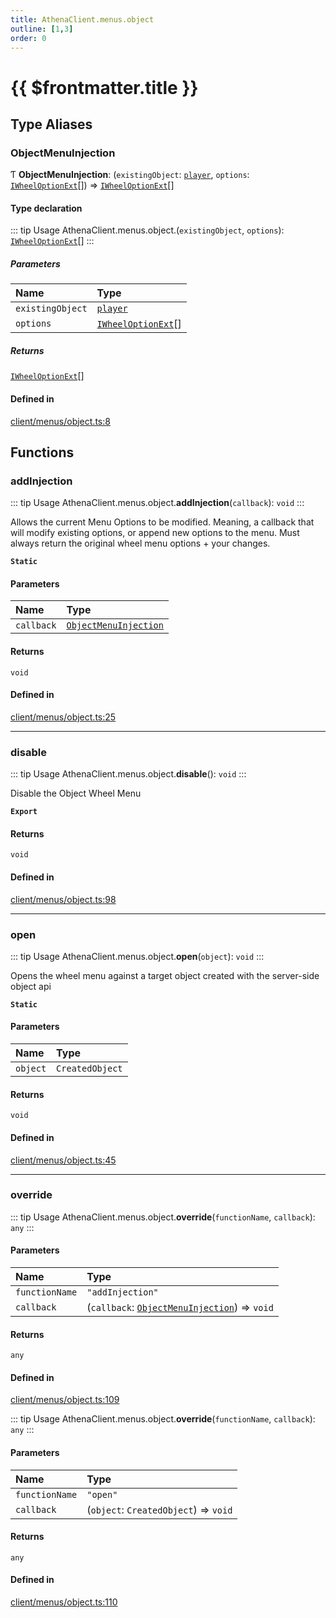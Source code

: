 ```yaml
---
title: AthenaClient.menus.object
outline: [1,3]
order: 0
---
```


# {{ $frontmatter.title }}


## Type Aliases

### ObjectMenuInjection

Ƭ **ObjectMenuInjection**: (`existingObject`: [`player`](server_config.md#player), `options`: [`IWheelOptionExt`](../interfaces/shared_interfaces_wheelMenu_IWheelOptionExt.md)[]) => [`IWheelOptionExt`](../interfaces/shared_interfaces_wheelMenu_IWheelOptionExt.md)[]

#### Type declaration

::: tip Usage
AthenaClient.menus.object.(`existingObject`, `options`): [`IWheelOptionExt`](../interfaces/shared_interfaces_wheelMenu_IWheelOptionExt.md)[]
:::

##### Parameters

| Name | Type |
| :------ | :------ |
| `existingObject` | [`player`](server_config.md#player) |
| `options` | [`IWheelOptionExt`](../interfaces/shared_interfaces_wheelMenu_IWheelOptionExt.md)[] |

##### Returns

[`IWheelOptionExt`](../interfaces/shared_interfaces_wheelMenu_IWheelOptionExt.md)[]

#### Defined in

[client/menus/object.ts:8](https://github.com/Stuyk/altv-athena/blob/d9b1cbb/src/core/client/menus/object.ts#L8)

## Functions

### addInjection

::: tip Usage
AthenaClient.menus.object.**addInjection**(`callback`): `void`
:::

Allows the current Menu Options to be modified.
Meaning, a callback that will modify existing options, or append new options to the menu.
Must always return the original wheel menu options + your changes.

**`Static`**

#### Parameters

| Name | Type |
| :------ | :------ |
| `callback` | [`ObjectMenuInjection`](client_menus_object.md#ObjectMenuInjection) |

#### Returns

`void`

#### Defined in

[client/menus/object.ts:25](https://github.com/Stuyk/altv-athena/blob/d9b1cbb/src/core/client/menus/object.ts#L25)

___

### disable

::: tip Usage
AthenaClient.menus.object.**disable**(): `void`
:::

Disable the Object Wheel Menu

**`Export`**

#### Returns

`void`

#### Defined in

[client/menus/object.ts:98](https://github.com/Stuyk/altv-athena/blob/d9b1cbb/src/core/client/menus/object.ts#L98)

___

### open

::: tip Usage
AthenaClient.menus.object.**open**(`object`): `void`
:::

Opens the wheel menu against a target object created with the server-side object api

**`Static`**

#### Parameters

| Name | Type |
| :------ | :------ |
| `object` | `CreatedObject` |

#### Returns

`void`

#### Defined in

[client/menus/object.ts:45](https://github.com/Stuyk/altv-athena/blob/d9b1cbb/src/core/client/menus/object.ts#L45)

___

### override

::: tip Usage
AthenaClient.menus.object.**override**(`functionName`, `callback`): `any`
:::

#### Parameters

| Name | Type |
| :------ | :------ |
| `functionName` | ``"addInjection"`` |
| `callback` | (`callback`: [`ObjectMenuInjection`](client_menus_object.md#ObjectMenuInjection)) => `void` |

#### Returns

`any`

#### Defined in

[client/menus/object.ts:109](https://github.com/Stuyk/altv-athena/blob/d9b1cbb/src/core/client/menus/object.ts#L109)

::: tip Usage
AthenaClient.menus.object.**override**(`functionName`, `callback`): `any`
:::

#### Parameters

| Name | Type |
| :------ | :------ |
| `functionName` | ``"open"`` |
| `callback` | (`object`: `CreatedObject`) => `void` |

#### Returns

`any`

#### Defined in

[client/menus/object.ts:110](https://github.com/Stuyk/altv-athena/blob/d9b1cbb/src/core/client/menus/object.ts#L110)
